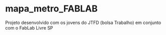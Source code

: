 # mapa_metro_FABLAB
Projeto desenvolvido com os jovens do JTFD (bolsa Trabalho) em conjunto com o FabLab Livre SP
